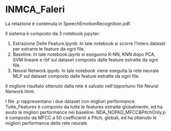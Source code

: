 # INMCA_Faleri
La relazione è contenuta in SpeechEmotionRecognition.pdf.

Il sistema è composto da 3 notebook jupyter:
1) Estrazione Delle Feature.ipynb: In tale notebook si scorre l’intero dataset per estrarre le feature da ogni file.
2) Baseline: In tale notebook.ipynb si eseguono K-NN, KNN dopo PCA, SVM lineare e rbf sul dataset composto dalle feature estratte da ogni file.
3) Neural Network.ipynb: In tale notebook viene eseguita la rete neurale MLP sul dataset composto dalle feature estratte da ogni file.

Il migliore risultato ottenuto dalla rete è salvato nell'opportuno file Neural Network.html.

I file .p rappresentano i due dataset con migliori performance: Tutte_Features è composto da tutte le features estratte globalmente,
ed ha avuto le migliori performance nei baseline. NDA_NOPAD_MFCC&PitchOnly.p è composto da MFCC a 50 coefficienti e Pitch, globali,
ed ha ottenuto le migliori performance della rete neurale.
